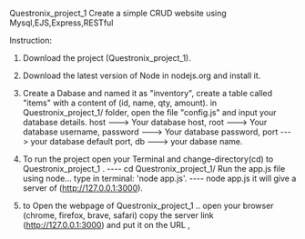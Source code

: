 Questronix_project_1
Create a simple CRUD website using Mysql,EJS,Express,RESTful

Instruction:

1) Download the project (Questronix_project_1).

2) Download the latest version of Node in nodejs.org and install it.

3) Create a Dabase and named it as "inventory",
	create a table called "items" with a content of (id, name, qty, amount).
	in Questronix_project_1/ folder, open the file "config.js" and input your database details.
	host ---> Your database host,
	root ---> Your database username,
	password ---> Your database password,
	port ---> your database default port,
	db ---> your dabase name.

4)	To run the project open your Terminal and change-directory(cd) to Questronix_project_1 .
		---- cd Questronix_project_1/
	Run the app.js file using node...  type in terminal: 'node app.js'.
		---- node app.js
	it will give a server of (http://127.0.0.1:3000).

5) to Open the webpage of Questronix_project_1 ..
	open your browser (chrome, firefox, brave, safari)
	copy the server link (http://127.0.0.1:3000) and put it on the URL ,

